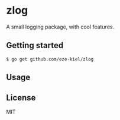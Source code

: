 # zlog

A small logging package, with cool features.

## Getting started

```
$ go get github.com/eze-kiel/zlog
```

## Usage

## License

MIT